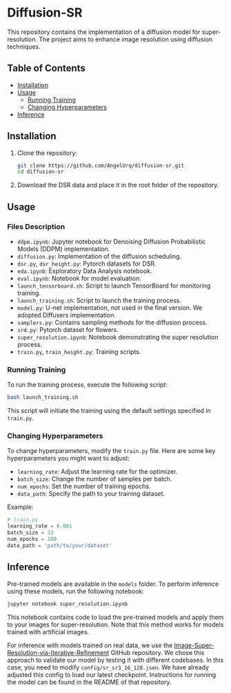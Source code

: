 
# Diffusion-SR

This repository contains the implementation of a diffusion model for super-resolution. The project aims to enhance image resolution using diffusion techniques.

## Table of Contents
- [Installation](#installation)
- [Usage](#usage)
  - [Running Training](#running-training)
  - [Changing Hyperparameters](#changing-hyperparameters)
- [Inference](#inference)

## Installation

1. Clone the repository:
    ```bash
    git clone https://github.com/AngelUrq/diffusion-sr.git
    cd diffusion-sr
    ```
2. Download the DSR data and place it in the root folder of the repository.

## Usage

### Files Description

- `ddpm.ipynb`: Jupyter notebook for Denoising Diffusion Probabilistic Models (DDPM) implementation.
- `diffusion.py`: Implementation of the diffusion scheduling.
- `dsr.py`, `dsr_height.py`: Pytorch datasets for DSR.
- `eda.ipynb`: Exploratory Data Analysis notebook.
- `eval.ipynb`: Notebook for model evaluation.
- `launch_tensorboard.sh`: Script to launch TensorBoard for monitoring training.
- `launch_training.sh`: Script to launch the training process.
- `model.py`: U-net implementation, not used in the final version. We adopted Diffusers implementation.
- `samplers.py`: Contains sampling methods for the diffusion process.
- `srd.py`: Pytorch dataset for flowers.
- `super_resolution.ipynb`: Notebook demonstrating the super resolution process.
- `train.py`, `train_height.py`: Training scripts.

### Running Training

To run the training process, execute the following script:
```bash
bash launch_training.sh
```
This script will initiate the training using the default settings specified in `train.py`.

### Changing Hyperparameters

To change hyperparameters, modify the `train.py` file. Here are some key hyperparameters you might want to adjust:
- `learning_rate`: Adjust the learning rate for the optimizer.
- `batch_size`: Change the number of samples per batch.
- `num_epochs`: Set the number of training epochs.
- `data_path`: Specify the path to your training dataset.

Example:
```python
# train.py
learning_rate = 0.001
batch_size = 32
num_epochs = 100
data_path = 'path/to/your/dataset'
```

## Inference

Pre-trained models are available in the `models` folder. To perform inference using these models, run the following notebook:
```bash
jupyter notebook super_resolution.ipynb
```
This notebook contains code to load the pre-trained models and apply them to your images for super-resolution. Note that this method works for models trained with artificial images.

For inference with models trained on real data, we use the [Image-Super-Resolution-via-Iterative-Refinement](https://github.com/Janspiry/Image-Super-Resolution-via-Iterative-Refinement) GitHub repository. We chose this approach to validate our model by testing it with different codebases. In this case, you need to modify `config/sr_sr3_16_128.json`. We have already adjusted this config to load our latest checkpoint. Instructions for running the model can be found in the README of that repository.
